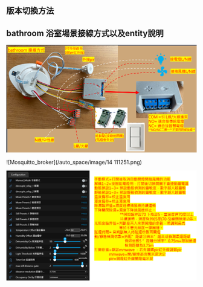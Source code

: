 ## 版本切換方法

## bathroom 浴室場景接線方式以及entity說明

![Mosquitto_broker](/auto_space/image/110516.png)


![Mosquitto_broker](/auto_space/image/14 111251.png)


![Mosquitto_broker](/auto_space/image/175518.png)


